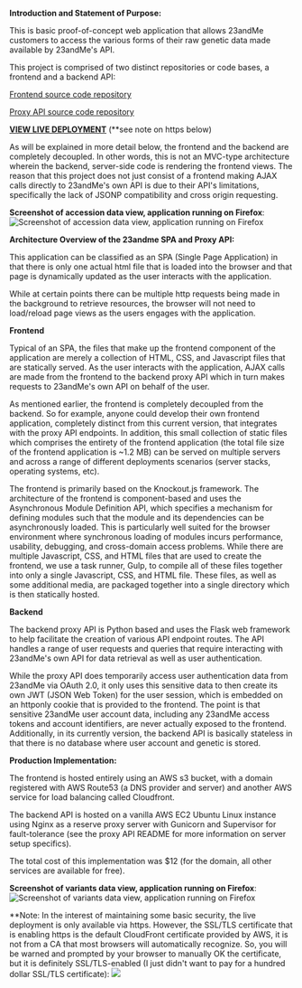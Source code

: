 
**Introduction and Statement of Purpose:**

This is basic proof-of-concept web application that allows 23andMe customers to access the various forms of their raw genetic data made available by 23andMe's API.

This project is comprised of two distinct repositories or code bases, a frontend and a backend API:

[Frontend source code repository](https://github.com/mdublin/23andMe-KnockoutJS)

[Proxy API source code repository](https://github.com/mdublin/23andMe-Flask-ProxyAPI)


[**VIEW LIVE DEPLOYMENT**](https://23andmefrontend.com) (**see note on https below)


As will be explained in more detail below, the frontend and the backend are completely decoupled. In other words, this is not an MVC-type architecture wherein the backend, server-side code is rendering the frontend views. The reason that this project does not just consist of a frontend making AJAX calls directly to 23andMe's own API is due to their API's limitations, specifically the lack of JSONP compatibility and cross origin requesting.

**Screenshot of accession data view, application running on Firefox**:
![Screenshot of accession data view, application running on Firefox](https://bytebucket.org/dublinoverflow/23andmespa-proxyapi/raw/f45178e7fa99c2da6916ca05344190ea335d3a60/accessions_view.png)


**Architecture Overview of the 23andme SPA and Proxy API:**

This application can be classified as an SPA (Single Page Application) in that there is only one actual html file that is loaded into the browser and that page is dynamically updated as the user interacts with the application.

While at certain points there can be multiple http requests being made in the background to retrieve resources, the browser will not need to load/reload page views as the users engages with the application.

**Frontend**

Typical of an SPA, the files that make up the frontend component of the application are merely a collection of HTML, CSS, and Javascript files that are statically served. As the user interacts with the application, AJAX calls are made from the frontend to the backend proxy API which in turn makes requests to 23andMe's own API on behalf of the user.

As mentioned earlier, the frontend is completely decoupled from the backend. So for example, anyone could develop their own frontend application, completely distinct from this current version, that integrates with the proxy API endpoints. In addition, this small collection of static files which comprises the entirety of the frontend application (the total file size of the frontend application is ~1.2 MB) can be served on multiple servers and across a range of different deployments scenarios (server stacks, operating systems, etc).

The frontend is primarily based on the Knockout.js framework. The architecture of the frontend is component-based and uses the Asynchronous Module Definition API, which specifies a mechanism for defining modules such that the module and its dependencies can be asynchronously loaded. This is particularly well suited for the browser environment where synchronous loading of modules incurs performance, usability, debugging, and cross-domain access problems. While there are multiple Javascript, CSS, and HTML files that are used to create the frontend, we use a task runner, Gulp, to compile all of these files together into only a single Javascript, CSS, and HTML file. These files, as well as some additional media, are packaged together into a single directory which is then statically hosted.

**Backend**

The backend proxy API is Python based and uses the Flask web framework to help facilitate the creation of various API endpoint routes. The API handles a range of user requests and queries that require interacting with 23andMe's own API for data retrieval as well as user authentication.

While the proxy API does temporarily access user authentication data from 23andMe via OAuth 2.0, it only uses this sensitive data to then create its own JWT (JSON Web Token) for the user session, which is embedded on an httponly cookie that is provided to the frontend. The point is that sensitive 23andMe user account data, including any 23andMe access tokens and account identifiers, are never actually exposed to the frontend. Additionally, in its currently version, the backend API is basically stateless in that there is no database where user account and genetic is stored.  

**Production Implementation:**

The frontend is hosted entirely using an AWS s3 bucket, with a domain registered with AWS Route53 (a DNS provider and server) and another AWS service for load balancing called Cloudfront.

The backend API is hosted on a vanilla AWS EC2 Ubuntu Linux instance using Nginx as a reserve proxy server with Gunicorn and Supervisor for fault-tolerance (see the proxy API README for more information on server setup specifics).

The total cost of this implementation was $12 (for the domain, all other services are available for free).

**Screenshot of variants data view, application running on Firefox**:
![Screenshot of variants data view, application running on Firefox](https://bytebucket.org/dublinoverflow/23andmespa-proxyapi/raw/4e24562a1d84616e30cbeae340b09e8857c92a38/variants_view.png)

**Note: In the interest of maintaining some basic security, the live deployment is only available via https. However, the SSL/TLS certificate that is enabling https is the default CloudFront certificate provided by AWS, it is not from a CA that most browsers will automatically recognize. So, you will be warned and prompted by your browser to manually OK the certificate, but it is definitely SSL/TLS-enabled (I just didn't want to pay for a hundred dollar SSL/TLS certificate):
![](https://bytebucket.org/dublinoverflow/23andmespa-proxyapi/raw/02b296e9a3602d52b110f4d02ae98d54ceb03c22/TLS_proof.png)
